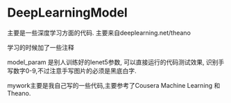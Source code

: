 DeepLearningModel
=================

主要是一些深度学习方面的代码. 主要来自deeplearning.net/theano

学习的时候加了一些注释

model_param 是别人训练好的lenet5参数, 可以直接运行的代码测试效果, 识别手写数字0-9,不过注意手写图片的必须是黑底白字.

mywork主要是我自己写的一些代码,主要参考了Cousera Machine Learning 和 Theano.
